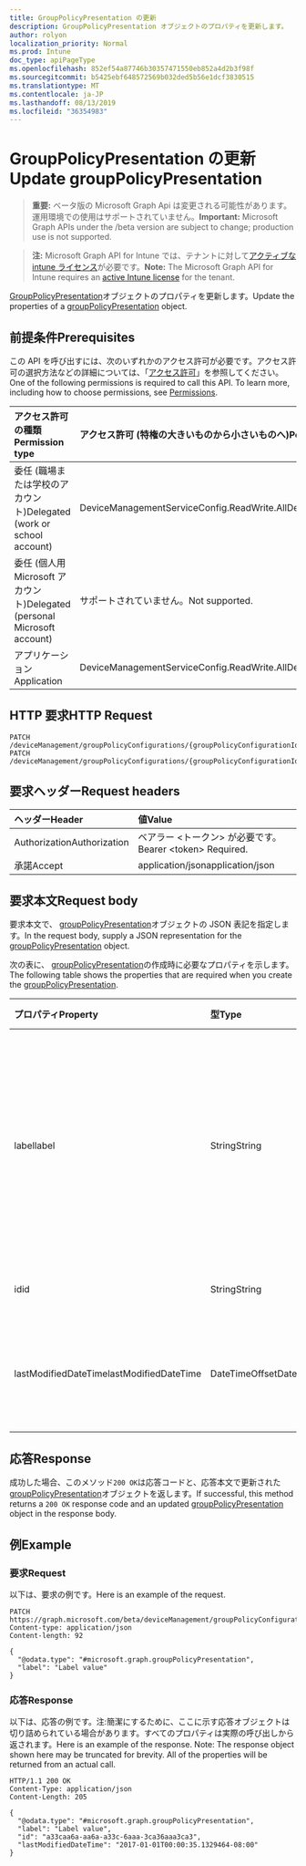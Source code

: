 ```yaml
---
title: GroupPolicyPresentation の更新
description: GroupPolicyPresentation オブジェクトのプロパティを更新します。
author: rolyon
localization_priority: Normal
ms.prod: Intune
doc_type: apiPageType
ms.openlocfilehash: 852ef54a87746b30357471550eb852a4d2b3f98f
ms.sourcegitcommit: b5425ebf648572569b032ded5b56e1dcf3830515
ms.translationtype: MT
ms.contentlocale: ja-JP
ms.lasthandoff: 08/13/2019
ms.locfileid: "36354983"
---
```

# <a name="update-grouppolicypresentation"></a><span data-ttu-id="75436-103">GroupPolicyPresentation の更新</span><span class="sxs-lookup"><span data-stu-id="75436-103">Update groupPolicyPresentation</span></span>

> <span data-ttu-id="75436-104">**重要:** ベータ版の Microsoft Graph Api は変更される可能性があります。運用環境での使用はサポートされていません。</span><span class="sxs-lookup"><span data-stu-id="75436-104">**Important:** Microsoft Graph APIs under the /beta version are subject to change; production use is not supported.</span></span>

> <span data-ttu-id="75436-105">**注:** Microsoft Graph API for Intune では、テナントに対して[アクティブな intune ライセンス](https://go.microsoft.com/fwlink/?linkid=839381)が必要です。</span><span class="sxs-lookup"><span data-stu-id="75436-105">**Note:** The Microsoft Graph API for Intune requires an [active Intune license](https://go.microsoft.com/fwlink/?linkid=839381) for the tenant.</span></span>

<span data-ttu-id="75436-106">[GroupPolicyPresentation](../resources/intune-grouppolicy-grouppolicypresentation.md)オブジェクトのプロパティを更新します。</span><span class="sxs-lookup"><span data-stu-id="75436-106">Update the properties of a [groupPolicyPresentation](../resources/intune-grouppolicy-grouppolicypresentation.md) object.</span></span>

## <a name="prerequisites"></a><span data-ttu-id="75436-107">前提条件</span><span class="sxs-lookup"><span data-stu-id="75436-107">Prerequisites</span></span>
<span data-ttu-id="75436-p101">この API を呼び出すには、次のいずれかのアクセス許可が必要です。アクセス許可の選択方法などの詳細については、「[アクセス許可](/graph/permissions-reference)」を参照してください。</span><span class="sxs-lookup"><span data-stu-id="75436-p101">One of the following permissions is required to call this API. To learn more, including how to choose permissions, see [Permissions](/graph/permissions-reference).</span></span>

|<span data-ttu-id="75436-110">アクセス許可の種類</span><span class="sxs-lookup"><span data-stu-id="75436-110">Permission type</span></span>|<span data-ttu-id="75436-111">アクセス許可 (特権の大きいものから小さいものへ)</span><span class="sxs-lookup"><span data-stu-id="75436-111">Permissions (from most to least privileged)</span></span>|
|:---|:---|
|<span data-ttu-id="75436-112">委任 (職場または学校のアカウント)</span><span class="sxs-lookup"><span data-stu-id="75436-112">Delegated (work or school account)</span></span>|<span data-ttu-id="75436-113">DeviceManagementServiceConfig.ReadWrite.All</span><span class="sxs-lookup"><span data-stu-id="75436-113">DeviceManagementServiceConfig.ReadWrite.All</span></span>|
|<span data-ttu-id="75436-114">委任 (個人用 Microsoft アカウント)</span><span class="sxs-lookup"><span data-stu-id="75436-114">Delegated (personal Microsoft account)</span></span>|<span data-ttu-id="75436-115">サポートされていません。</span><span class="sxs-lookup"><span data-stu-id="75436-115">Not supported.</span></span>|
|<span data-ttu-id="75436-116">アプリケーション</span><span class="sxs-lookup"><span data-stu-id="75436-116">Application</span></span>|<span data-ttu-id="75436-117">DeviceManagementServiceConfig.ReadWrite.All</span><span class="sxs-lookup"><span data-stu-id="75436-117">DeviceManagementServiceConfig.ReadWrite.All</span></span>|

## <a name="http-request"></a><span data-ttu-id="75436-118">HTTP 要求</span><span class="sxs-lookup"><span data-stu-id="75436-118">HTTP Request</span></span>
<!-- {
  "blockType": "ignored"
}
-->
``` http
PATCH /deviceManagement/groupPolicyConfigurations/{groupPolicyConfigurationId}/definitionValues/{groupPolicyDefinitionValueId}/presentationValues/{groupPolicyPresentationValueId}/presentation
PATCH /deviceManagement/groupPolicyConfigurations/{groupPolicyConfigurationId}/definitionValues/{groupPolicyDefinitionValueId}/presentationValues/{groupPolicyPresentationValueId}/presentation/definition/presentations/{groupPolicyPresentationId}
```

## <a name="request-headers"></a><span data-ttu-id="75436-119">要求ヘッダー</span><span class="sxs-lookup"><span data-stu-id="75436-119">Request headers</span></span>
|<span data-ttu-id="75436-120">ヘッダー</span><span class="sxs-lookup"><span data-stu-id="75436-120">Header</span></span>|<span data-ttu-id="75436-121">値</span><span class="sxs-lookup"><span data-stu-id="75436-121">Value</span></span>|
|:---|:---|
|<span data-ttu-id="75436-122">Authorization</span><span class="sxs-lookup"><span data-stu-id="75436-122">Authorization</span></span>|<span data-ttu-id="75436-123">ベアラー &lt;トークン&gt; が必要です。</span><span class="sxs-lookup"><span data-stu-id="75436-123">Bearer &lt;token&gt; Required.</span></span>|
|<span data-ttu-id="75436-124">承諾</span><span class="sxs-lookup"><span data-stu-id="75436-124">Accept</span></span>|<span data-ttu-id="75436-125">application/json</span><span class="sxs-lookup"><span data-stu-id="75436-125">application/json</span></span>|

## <a name="request-body"></a><span data-ttu-id="75436-126">要求本文</span><span class="sxs-lookup"><span data-stu-id="75436-126">Request body</span></span>
<span data-ttu-id="75436-127">要求本文で、 [groupPolicyPresentation](../resources/intune-grouppolicy-grouppolicypresentation.md)オブジェクトの JSON 表記を指定します。</span><span class="sxs-lookup"><span data-stu-id="75436-127">In the request body, supply a JSON representation for the [groupPolicyPresentation](../resources/intune-grouppolicy-grouppolicypresentation.md) object.</span></span>

<span data-ttu-id="75436-128">次の表に、 [groupPolicyPresentation](../resources/intune-grouppolicy-grouppolicypresentation.md)の作成時に必要なプロパティを示します。</span><span class="sxs-lookup"><span data-stu-id="75436-128">The following table shows the properties that are required when you create the [groupPolicyPresentation](../resources/intune-grouppolicy-grouppolicypresentation.md).</span></span>

|<span data-ttu-id="75436-129">プロパティ</span><span class="sxs-lookup"><span data-stu-id="75436-129">Property</span></span>|<span data-ttu-id="75436-130">型</span><span class="sxs-lookup"><span data-stu-id="75436-130">Type</span></span>|<span data-ttu-id="75436-131">説明</span><span class="sxs-lookup"><span data-stu-id="75436-131">Description</span></span>|
|:---|:---|:---|
|<span data-ttu-id="75436-132">label</span><span class="sxs-lookup"><span data-stu-id="75436-132">label</span></span>|<span data-ttu-id="75436-133">String</span><span class="sxs-lookup"><span data-stu-id="75436-133">String</span></span>|<span data-ttu-id="75436-134">任意のプレゼンテーションエンティティのローカライズされたテキストラベル。</span><span class="sxs-lookup"><span data-stu-id="75436-134">Localized text label for any presentation entity.</span></span> <span data-ttu-id="75436-135">既定値は空白です。</span><span class="sxs-lookup"><span data-stu-id="75436-135">The default value is empty.</span></span>|
|<span data-ttu-id="75436-136">id</span><span class="sxs-lookup"><span data-stu-id="75436-136">id</span></span>|<span data-ttu-id="75436-137">String</span><span class="sxs-lookup"><span data-stu-id="75436-137">String</span></span>|<span data-ttu-id="75436-138">エンティティのキー。</span><span class="sxs-lookup"><span data-stu-id="75436-138">Key of the entity.</span></span>|
|<span data-ttu-id="75436-139">lastModifiedDateTime</span><span class="sxs-lookup"><span data-stu-id="75436-139">lastModifiedDateTime</span></span>|<span data-ttu-id="75436-140">DateTimeOffset</span><span class="sxs-lookup"><span data-stu-id="75436-140">DateTimeOffset</span></span>|<span data-ttu-id="75436-141">エンティティが最後に変更された日付と時刻。</span><span class="sxs-lookup"><span data-stu-id="75436-141">The date and time the entity was last modified.</span></span>|



## <a name="response"></a><span data-ttu-id="75436-142">応答</span><span class="sxs-lookup"><span data-stu-id="75436-142">Response</span></span>
<span data-ttu-id="75436-143">成功した場合、このメソッド`200 OK`は応答コードと、応答本文で更新された[groupPolicyPresentation](../resources/intune-grouppolicy-grouppolicypresentation.md)オブジェクトを返します。</span><span class="sxs-lookup"><span data-stu-id="75436-143">If successful, this method returns a `200 OK` response code and an updated [groupPolicyPresentation](../resources/intune-grouppolicy-grouppolicypresentation.md) object in the response body.</span></span>

## <a name="example"></a><span data-ttu-id="75436-144">例</span><span class="sxs-lookup"><span data-stu-id="75436-144">Example</span></span>

### <a name="request"></a><span data-ttu-id="75436-145">要求</span><span class="sxs-lookup"><span data-stu-id="75436-145">Request</span></span>
<span data-ttu-id="75436-146">以下は、要求の例です。</span><span class="sxs-lookup"><span data-stu-id="75436-146">Here is an example of the request.</span></span>
``` http
PATCH https://graph.microsoft.com/beta/deviceManagement/groupPolicyConfigurations/{groupPolicyConfigurationId}/definitionValues/{groupPolicyDefinitionValueId}/presentationValues/{groupPolicyPresentationValueId}/presentation
Content-type: application/json
Content-length: 92

{
  "@odata.type": "#microsoft.graph.groupPolicyPresentation",
  "label": "Label value"
}
```

### <a name="response"></a><span data-ttu-id="75436-147">応答</span><span class="sxs-lookup"><span data-stu-id="75436-147">Response</span></span>
<span data-ttu-id="75436-p103">以下は、応答の例です。注:簡潔にするために、ここに示す応答オブジェクトは切り詰められている場合があります。すべてのプロパティは実際の呼び出しから返されます。</span><span class="sxs-lookup"><span data-stu-id="75436-p103">Here is an example of the response. Note: The response object shown here may be truncated for brevity. All of the properties will be returned from an actual call.</span></span>
``` http
HTTP/1.1 200 OK
Content-Type: application/json
Content-Length: 205

{
  "@odata.type": "#microsoft.graph.groupPolicyPresentation",
  "label": "Label value",
  "id": "a33caa6a-aa6a-a33c-6aaa-3ca36aaa3ca3",
  "lastModifiedDateTime": "2017-01-01T00:00:35.1329464-08:00"
}
```






